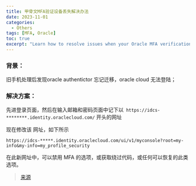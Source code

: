 ```yaml
---
title: 甲骨文MFA验证设备丢失解决办法
date: 2023-11-01
categories: 
  - Others
tags: [MFA, Oracle]
toc: true
excerpt: "Learn how to resolve issues when your Oracle MFA verification device is lost. This guide provides step-by-step solutions to regain access and secure your account."
---
```


### 背景：

旧手机处理后发现oracle authentictor 忘记迁移，oracle cloud 无法登陆；

### 解决方案：


先进登录页面，然后在输入邮箱和密码页面中记下以`` https://idcs-********.identity.oraclecloud.com/`` 开头的网址

现在修改该 网址，如下所示

``https://idcs-*****.identity.oraclecloud.com/ui/v1/myconsole?root=my-info&my-info=my_profile_security``

在此新网址中，可以禁用 MFA 的选项，或获取绕过代码，或任何可以恢复的此类选项。

> [来源](https://community.oracle.com/customerconnect/discussion/710608/lost-my-access-2fa)

